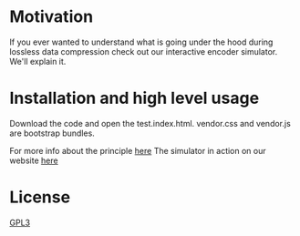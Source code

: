 # Motivation

If you ever wanted to understand what is going under the hood during lossless data compression check out our interactive encoder simulator. We'll explain it.

# Installation and high level usage

Download the code and open the test.index.html. vendor.css and vendor.js are bootstrap bundles.

For more info about the principle [here](https://tech.ronizongor.com/post/virtual-dictionary-extension-part-01-teaser)
The simulator in action on our website [here](https://tech.ronizongor.com/post/virtual-dictionary-extension-part-00-encoder-simulator)

# License
[GPL3](https://choosealicense.com/licenses/gpl-3.0/)

